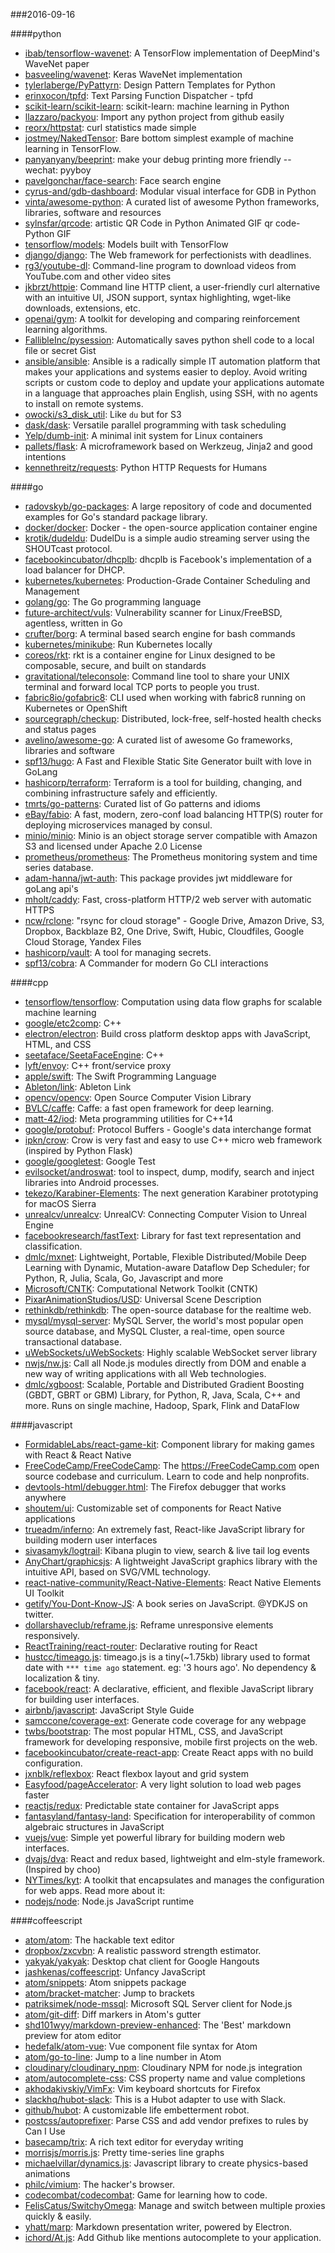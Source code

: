 ###2016-09-16

####python
* [ibab/tensorflow-wavenet](https://github.com/ibab/tensorflow-wavenet): A TensorFlow implementation of DeepMind's WaveNet paper
* [basveeling/wavenet](https://github.com/basveeling/wavenet): Keras WaveNet implementation
* [tylerlaberge/PyPattyrn](https://github.com/tylerlaberge/PyPattyrn): Design Pattern Templates for Python
* [erinxocon/tpfd](https://github.com/erinxocon/tpfd): Text Parsing Function Dispatcher - tpfd
* [scikit-learn/scikit-learn](https://github.com/scikit-learn/scikit-learn): scikit-learn: machine learning in Python
* [llazzaro/packyou](https://github.com/llazzaro/packyou): Import any python project from github easily
* [reorx/httpstat](https://github.com/reorx/httpstat): curl statistics made simple
* [jostmey/NakedTensor](https://github.com/jostmey/NakedTensor): Bare bottom simplest example of machine learning in TensorFlow.
* [panyanyany/beeprint](https://github.com/panyanyany/beeprint): make your debug printing more friendly -- wechat: pyyboy
* [pavelgonchar/face-search](https://github.com/pavelgonchar/face-search): Face search engine
* [cyrus-and/gdb-dashboard](https://github.com/cyrus-and/gdb-dashboard): Modular visual interface for GDB in Python
* [vinta/awesome-python](https://github.com/vinta/awesome-python): A curated list of awesome Python frameworks, libraries, software and resources
* [sylnsfar/qrcode](https://github.com/sylnsfar/qrcode): artistic QR Code in Python Animated GIF qr code- Python  GIF
* [tensorflow/models](https://github.com/tensorflow/models): Models built with TensorFlow
* [django/django](https://github.com/django/django): The Web framework for perfectionists with deadlines.
* [rg3/youtube-dl](https://github.com/rg3/youtube-dl): Command-line program to download videos from YouTube.com and other video sites
* [jkbrzt/httpie](https://github.com/jkbrzt/httpie): Command line HTTP client, a user-friendly curl alternative with an intuitive UI, JSON support, syntax highlighting, wget-like downloads, extensions, etc.
* [openai/gym](https://github.com/openai/gym): A toolkit for developing and comparing reinforcement learning algorithms.
* [FallibleInc/pysession](https://github.com/FallibleInc/pysession): Automatically saves python shell code to a local file or secret Gist
* [ansible/ansible](https://github.com/ansible/ansible): Ansible is a radically simple IT automation platform that makes your applications and systems easier to deploy. Avoid writing scripts or custom code to deploy and update your applications automate in a language that approaches plain English, using SSH, with no agents to install on remote systems.
* [owocki/s3_disk_util](https://github.com/owocki/s3_disk_util): Like `du` but for S3
* [dask/dask](https://github.com/dask/dask): Versatile parallel programming with task scheduling
* [Yelp/dumb-init](https://github.com/Yelp/dumb-init): A minimal init system for Linux containers
* [pallets/flask](https://github.com/pallets/flask): A microframework based on Werkzeug, Jinja2 and good intentions
* [kennethreitz/requests](https://github.com/kennethreitz/requests): Python HTTP Requests for Humans

####go
* [radovskyb/go-packages](https://github.com/radovskyb/go-packages): A large repository of code and documented examples for Go's standard package library.
* [docker/docker](https://github.com/docker/docker): Docker - the open-source application container engine
* [krotik/dudeldu](https://github.com/krotik/dudeldu): DudelDu is a simple audio streaming server using the SHOUTcast protocol.
* [facebookincubator/dhcplb](https://github.com/facebookincubator/dhcplb): dhcplb is Facebook's implementation of a load balancer for DHCP.
* [kubernetes/kubernetes](https://github.com/kubernetes/kubernetes): Production-Grade Container Scheduling and Management
* [golang/go](https://github.com/golang/go): The Go programming language
* [future-architect/vuls](https://github.com/future-architect/vuls): Vulnerability scanner for Linux/FreeBSD, agentless, written in Go
* [crufter/borg](https://github.com/crufter/borg): A terminal based search engine for bash commands
* [kubernetes/minikube](https://github.com/kubernetes/minikube): Run Kubernetes locally
* [coreos/rkt](https://github.com/coreos/rkt): rkt is a container engine for Linux designed to be composable, secure, and built on standards
* [gravitational/teleconsole](https://github.com/gravitational/teleconsole): Command line tool to share your UNIX terminal and forward local TCP ports to people you trust.
* [fabric8io/gofabric8](https://github.com/fabric8io/gofabric8): CLI used when working with fabric8 running on Kubernetes or OpenShift
* [sourcegraph/checkup](https://github.com/sourcegraph/checkup): Distributed, lock-free, self-hosted health checks and status pages
* [avelino/awesome-go](https://github.com/avelino/awesome-go): A curated list of awesome Go frameworks, libraries and software
* [spf13/hugo](https://github.com/spf13/hugo): A Fast and Flexible Static Site Generator built with love in GoLang
* [hashicorp/terraform](https://github.com/hashicorp/terraform): Terraform is a tool for building, changing, and combining infrastructure safely and efficiently.
* [tmrts/go-patterns](https://github.com/tmrts/go-patterns): Curated list of Go patterns and idioms
* [eBay/fabio](https://github.com/eBay/fabio): A fast, modern, zero-conf load balancing HTTP(S) router for deploying microservices managed by consul.
* [minio/minio](https://github.com/minio/minio): Minio is an object storage server compatible with Amazon S3 and licensed under Apache 2.0 License
* [prometheus/prometheus](https://github.com/prometheus/prometheus): The Prometheus monitoring system and time series database.
* [adam-hanna/jwt-auth](https://github.com/adam-hanna/jwt-auth): This package provides jwt middleware for goLang api's
* [mholt/caddy](https://github.com/mholt/caddy): Fast, cross-platform HTTP/2 web server with automatic HTTPS
* [ncw/rclone](https://github.com/ncw/rclone): "rsync for cloud storage" - Google Drive, Amazon Drive, S3, Dropbox, Backblaze B2, One Drive, Swift, Hubic, Cloudfiles, Google Cloud Storage, Yandex Files
* [hashicorp/vault](https://github.com/hashicorp/vault): A tool for managing secrets.
* [spf13/cobra](https://github.com/spf13/cobra): A Commander for modern Go CLI interactions

####cpp
* [tensorflow/tensorflow](https://github.com/tensorflow/tensorflow): Computation using data flow graphs for scalable machine learning
* [google/etc2comp](https://github.com/google/etc2comp): C++
* [electron/electron](https://github.com/electron/electron): Build cross platform desktop apps with JavaScript, HTML, and CSS
* [seetaface/SeetaFaceEngine](https://github.com/seetaface/SeetaFaceEngine): C++
* [lyft/envoy](https://github.com/lyft/envoy): C++ front/service proxy
* [apple/swift](https://github.com/apple/swift): The Swift Programming Language
* [Ableton/link](https://github.com/Ableton/link): Ableton Link
* [opencv/opencv](https://github.com/opencv/opencv): Open Source Computer Vision Library
* [BVLC/caffe](https://github.com/BVLC/caffe): Caffe: a fast open framework for deep learning.
* [matt-42/iod](https://github.com/matt-42/iod): Meta programming utilities for C++14
* [google/protobuf](https://github.com/google/protobuf): Protocol Buffers - Google's data interchange format
* [ipkn/crow](https://github.com/ipkn/crow): Crow is very fast and easy to use C++ micro web framework (inspired by Python Flask)
* [google/googletest](https://github.com/google/googletest): Google Test
* [evilsocket/androswat](https://github.com/evilsocket/androswat): tool to inspect, dump, modify, search and inject libraries into Android processes.
* [tekezo/Karabiner-Elements](https://github.com/tekezo/Karabiner-Elements): The next generation Karabiner prototyping for macOS Sierra
* [unrealcv/unrealcv](https://github.com/unrealcv/unrealcv): UnrealCV: Connecting Computer Vision to Unreal Engine
* [facebookresearch/fastText](https://github.com/facebookresearch/fastText): Library for fast text representation and classification.
* [dmlc/mxnet](https://github.com/dmlc/mxnet): Lightweight, Portable, Flexible Distributed/Mobile Deep Learning with Dynamic, Mutation-aware Dataflow Dep Scheduler; for Python, R, Julia, Scala, Go, Javascript and more
* [Microsoft/CNTK](https://github.com/Microsoft/CNTK): Computational Network Toolkit (CNTK)
* [PixarAnimationStudios/USD](https://github.com/PixarAnimationStudios/USD): Universal Scene Description
* [rethinkdb/rethinkdb](https://github.com/rethinkdb/rethinkdb): The open-source database for the realtime web.
* [mysql/mysql-server](https://github.com/mysql/mysql-server): MySQL Server, the world's most popular open source database, and MySQL Cluster, a real-time, open source transactional database.
* [uWebSockets/uWebSockets](https://github.com/uWebSockets/uWebSockets): Highly scalable WebSocket server library
* [nwjs/nw.js](https://github.com/nwjs/nw.js): Call all Node.js modules directly from DOM and enable a new way of writing applications with all Web technologies.
* [dmlc/xgboost](https://github.com/dmlc/xgboost): Scalable, Portable and Distributed Gradient Boosting (GBDT, GBRT or GBM) Library, for Python, R, Java, Scala, C++ and more. Runs on single machine, Hadoop, Spark, Flink and DataFlow

####javascript
* [FormidableLabs/react-game-kit](https://github.com/FormidableLabs/react-game-kit): Component library for making games with React & React Native
* [FreeCodeCamp/FreeCodeCamp](https://github.com/FreeCodeCamp/FreeCodeCamp): The https://FreeCodeCamp.com open source codebase and curriculum. Learn to code and help nonprofits.
* [devtools-html/debugger.html](https://github.com/devtools-html/debugger.html): The Firefox debugger that works anywhere
* [shoutem/ui](https://github.com/shoutem/ui): Customizable set of components for React Native applications
* [trueadm/inferno](https://github.com/trueadm/inferno): An extremely fast, React-like JavaScript library for building modern user interfaces
* [sivasamyk/logtrail](https://github.com/sivasamyk/logtrail): Kibana plugin to view, search & live tail log events
* [AnyChart/graphicsjs](https://github.com/AnyChart/graphicsjs): A lightweight JavaScript graphics library with the intuitive API, based on SVG/VML technology.
* [react-native-community/React-Native-Elements](https://github.com/react-native-community/React-Native-Elements): React Native Elements UI Toolkit
* [getify/You-Dont-Know-JS](https://github.com/getify/You-Dont-Know-JS): A book series on JavaScript. @YDKJS on twitter.
* [dollarshaveclub/reframe.js](https://github.com/dollarshaveclub/reframe.js): Reframe unresponsive elements responsively.
* [ReactTraining/react-router](https://github.com/ReactTraining/react-router): Declarative routing for React
* [hustcc/timeago.js](https://github.com/hustcc/timeago.js):   timeago.js is a tiny(~1.75kb) library used to format date with `*** time ago` statement. eg: '3 hours ago'. No dependency & localization & tiny.
* [facebook/react](https://github.com/facebook/react): A declarative, efficient, and flexible JavaScript library for building user interfaces.
* [airbnb/javascript](https://github.com/airbnb/javascript): JavaScript Style Guide
* [samccone/coverage-ext](https://github.com/samccone/coverage-ext): Generate code coverage for any webpage
* [twbs/bootstrap](https://github.com/twbs/bootstrap): The most popular HTML, CSS, and JavaScript framework for developing responsive, mobile first projects on the web.
* [facebookincubator/create-react-app](https://github.com/facebookincubator/create-react-app): Create React apps with no build configuration.
* [jxnblk/reflexbox](https://github.com/jxnblk/reflexbox): React flexbox layout and grid system
* [Easyfood/pageAccelerator](https://github.com/Easyfood/pageAccelerator): A very light solution to load web pages faster
* [reactjs/redux](https://github.com/reactjs/redux): Predictable state container for JavaScript apps
* [fantasyland/fantasy-land](https://github.com/fantasyland/fantasy-land): Specification for interoperability of common algebraic structures in JavaScript
* [vuejs/vue](https://github.com/vuejs/vue): Simple yet powerful library for building modern web interfaces.
* [dvajs/dva](https://github.com/dvajs/dva):  React and redux based, lightweight and elm-style framework. (Inspired by choo)
* [NYTimes/kyt](https://github.com/NYTimes/kyt): A toolkit that encapsulates and manages the configuration for web apps. Read more about it:
* [nodejs/node](https://github.com/nodejs/node): Node.js JavaScript runtime 

####coffeescript
* [atom/atom](https://github.com/atom/atom): The hackable text editor
* [dropbox/zxcvbn](https://github.com/dropbox/zxcvbn): A realistic password strength estimator.
* [yakyak/yakyak](https://github.com/yakyak/yakyak): Desktop chat client for Google Hangouts
* [jashkenas/coffeescript](https://github.com/jashkenas/coffeescript): Unfancy JavaScript
* [atom/snippets](https://github.com/atom/snippets): Atom snippets package
* [atom/bracket-matcher](https://github.com/atom/bracket-matcher): Jump to brackets
* [patriksimek/node-mssql](https://github.com/patriksimek/node-mssql): Microsoft SQL Server client for Node.js
* [atom/git-diff](https://github.com/atom/git-diff): Diff markers in Atom's gutter
* [shd101wyy/markdown-preview-enhanced](https://github.com/shd101wyy/markdown-preview-enhanced): The 'Best' markdown preview for atom editor
* [hedefalk/atom-vue](https://github.com/hedefalk/atom-vue): Vue component file syntax for Atom
* [atom/go-to-line](https://github.com/atom/go-to-line): Jump to a line number in Atom
* [cloudinary/cloudinary_npm](https://github.com/cloudinary/cloudinary_npm): Cloudinary NPM for node.js integration
* [atom/autocomplete-css](https://github.com/atom/autocomplete-css): CSS property name and value completions
* [akhodakivskiy/VimFx](https://github.com/akhodakivskiy/VimFx): Vim keyboard shortcuts for Firefox
* [slackhq/hubot-slack](https://github.com/slackhq/hubot-slack): This is a Hubot adapter to use with Slack.
* [github/hubot](https://github.com/github/hubot): A customizable life embetterment robot.
* [postcss/autoprefixer](https://github.com/postcss/autoprefixer): Parse CSS and add vendor prefixes to rules by Can I Use
* [basecamp/trix](https://github.com/basecamp/trix): A rich text editor for everyday writing
* [morrisjs/morris.js](https://github.com/morrisjs/morris.js): Pretty time-series line graphs
* [michaelvillar/dynamics.js](https://github.com/michaelvillar/dynamics.js): Javascript library to create physics-based animations
* [philc/vimium](https://github.com/philc/vimium): The hacker's browser.
* [codecombat/codecombat](https://github.com/codecombat/codecombat): Game for learning how to code.
* [FelisCatus/SwitchyOmega](https://github.com/FelisCatus/SwitchyOmega): Manage and switch between multiple proxies quickly & easily.
* [yhatt/marp](https://github.com/yhatt/marp): Markdown presentation writer, powered by Electron.
* [ichord/At.js](https://github.com/ichord/At.js): Add Github like mentions autocomplete to your application.

